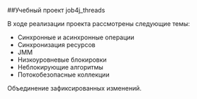 ##Учебный проект job4j_threads

В ходе реализации проекта рассмотрены следующие темы:

 - Синхронные и асинхронные операции
 - Синхронизация ресурсов
 - JMM
 - Низкоуровневые блокировки
 - Неблокирующие алгоритмы
 - Потокобезопасные коллекции

Объединение зафиксированных изменений.